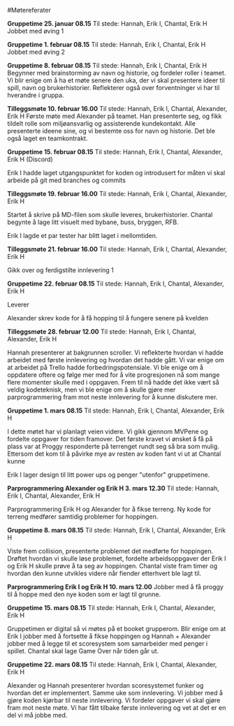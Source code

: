 #Møtereferater

**Gruppetime 25. januar 08.15**
Til stede: Hannah, Erik I, Chantal, Erik H
Jobbet med øving 1
 
**Gruppetime 1. februar 08.15**
Til stede: Hannah, Erik I, Chantal, Erik H
Jobbet med øving 2
 
**Gruppetime 8. februar 08.15**
Til stede: Hannah, Erik I, Chantal, Erik H
Begynner med brainstorming av navn og historie, og fordeler roller i teamet. Vi blir enige om å ha et møte senere den uka, der vi skal presentere ideer til spill, navn og brukerhistorier. Reflekterer også over forventninger vi har til hverandre i gruppa. 
 
**Tilleggsmøte 10. februar 16.00**
Til stede: Hannah, Erik I, Chantal, Alexander, Erik H
Første møte med Alexander på teamet. Han presenterte seg, og fikk tildelt rolle som miljøansvarlig og assisterende kundekontakt. Alle presenterte ideene sine, og vi bestemte oss for navn og historie. Det ble også laget en teamkontrakt.
 
**Gruppetime 15. februar 08.15**
Til stede: Hannah, Erik I, Chantal, Alexander, Erik H (Discord)

Erik I hadde laget utgangspunktet for koden og introdusert for måten vi skal arbeide på git med branches og commits

**Tilleggsmøte 19. februar 16.00**
Til stede: Hannah, Erik I, Chantal, Alexander, Erik H

Startet å skrive på MD-filen som skulle leveres, brukerhistorier. Chantal begynte å lage litt visuelt med bybane, buss, bryggen, RFB.
 
Erik I lagde et par tester har blitt laget i mellomtiden.
 


**Tilleggsmøte 21. februar 16.00**
Til stede: Hannah, Erik I, Chantal, Alexander, Erik H

Gikk over og ferdigstilte innlevering 1



**Gruppetime 22. februar 08.15**
Til stede: Hannah, Erik I, Chantal, Alexander, Erik H

Leverer

Alexander skrev kode for å få hopping til å fungere senere på kvelden

**Tilleggsmøte 28. februar 12.00**
Til stede: Hannah, Erik I, Chantal, Alexander, Erik H

Hannah presenterer at bakgrunnen scroller. Vi reflekterte hvordan vi hadde arbeidet med første innlevering og hvordan det hadde gått. Vi var enige om at arbeidet på Trello hadde forbedringspotensiale. Vi ble enige om å oppdatere oftere og følge mer med for å vite progresjonen nå som mange flere momenter skulle med i oppgaven. Frem til nå hadde det ikke vært så veldig kodeteknisk, men vi ble enige om å skulle gjøre mer parprogrammering fram mot neste innlevering for å kunne diskutere mer.
 
**Gruppetime 1. mars 08.15**
Til stede: Hannah, Erik I, Chantal, Alexander, Erik H

I dette møtet har vi planlagt veien videre. Vi gikk gjennom MVPene og fordelte oppgaver for tiden framover. Det første kravet vi ønsket å få på plass var at Proggy responderte på terrenget rundt seg så bra som mulig. Ettersom det kom til å påvirke mye av resten av koden fant vi ut at Chantal kunne 
 
Erik I lager design til litt power ups og penger "utenfor" gruppetimene.
 
 
**Parprogrammering Alexander og Erik H 3. mars 12.30**
Til stede: Hannah, Erik I, Chantal, Alexander, Erik H

Parprogrammering Erik H og Alexander for å fikse terreng.
Ny kode for terreng medfører samtidig problemer for hoppingen.
 

**Gruppetime 8. mars 08.15**
Til stede: Hannah, Erik I, Chantal, Alexander, Erik H

Viste frem collision, presenterte problemet det medførte for hoppingen. Drøftet hvordan vi skulle løse problemet, fordelte arbeidsoppgaver der Erik I og Erik H skulle prøve å ta seg av hoppingen. 
Chantal viste fram timer og hvordan den kunne utvikles videre når fiender etterhvert ble lagt til. 

**Parprogrammering Erik I og Erik H 10. mars 12.00**
Jobber med å få proggy til å hoppe med den nye koden som er lagt til grunne.
 
 
**Gruppetime 15. mars 08.15**
Til stede: Hannah, Erik I, Chantal, Alexander, Erik H

Gruppetimen er digital så vi møtes på et booket grupperom. Blir enige om at Erik I jobber med å fortsette å fikse hoppingen og Hannah + Alexander jobber med å legge til et scoresystem som samarbeider med penger i spillet. Chantal skal lage Game Over når tiden går ut.
 
 
**Gruppetime 22. mars 08.15**
Til stede: Hannah, Erik I, Chantal, Alexander, Erik H

Alexander og Hannah presenterer hvordan scoresystemet funker og hvordan det er implementert.
Samme uke som innlevering. Vi jobber med å gjøre koden kjørbar til neste innlevering. Vi fordeler oppgaver vi skal gjøre fram mot neste møte. Vi har fått tilbake første innlevering og vet at det er en del vi må jobbe med.
